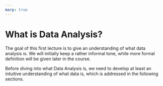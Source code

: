 ```yaml
---
marp: true
---
```


# What is Data Analysis?
The goal of this first lecture is to give an understanding of what data analysis is. We will initially keep a rather informal tone, while more formal definition will be given later in the course.

Before diving into what Data Analysis is, we need to develop at least an intuitive understanding of what data is, which is addressed in the following sections.